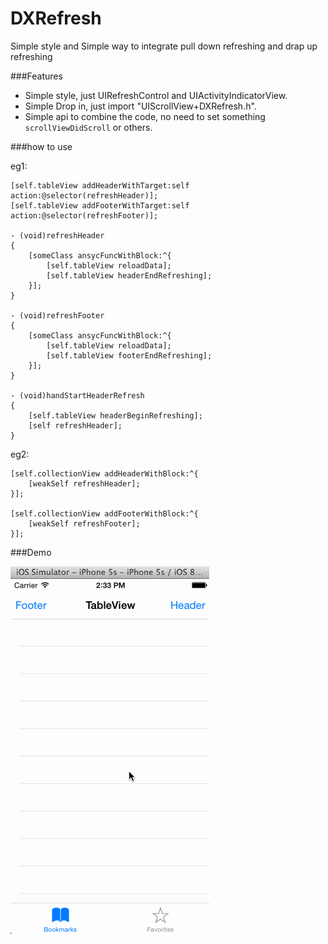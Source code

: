 DXRefresh
=========

Simple style and Simple way to integrate pull down refreshing and drap up refreshing

###Features

+ Simple style, just UIRefreshControl and UIActivityIndicatorView.
+ Simple Drop in, just import "UIScrollView+DXRefresh.h".
+ Simple api to combine the code, no need to set something `scrollViewDidScroll` or others.

###how to use
	
eg1:
	
    [self.tableView addHeaderWithTarget:self action:@selector(refreshHeader)];
    [self.tableView addFooterWithTarget:self action:@selector(refreshFooter)];
    
	- (void)refreshHeader
	{
	    [someClass ansycFuncWithBlock:^{
	        [self.tableView reloadData];
	        [self.tableView headerEndRefreshing];
    	}];
	}
	
	- (void)refreshFooter
	{
	    [someClass ansycFuncWithBlock:^{
	        [self.tableView reloadData];
	        [self.tableView footerEndRefreshing];
    	}];
	}

	- (void)handStartHeaderRefresh
	{
	    [self.tableView headerBeginRefreshing];
    	[self refreshHeader];
	}
	
eg2:
	
	[self.collectionView addHeaderWithBlock:^{
        [weakSelf refreshHeader];
    }];
    
    [self.collectionView addFooterWithBlock:^{
        [weakSelf refreshFooter];
    }];

	
###Demo

![gif](demo.gif)

